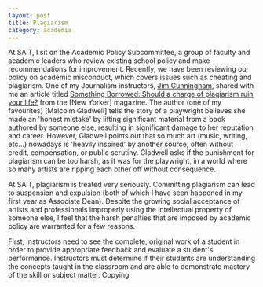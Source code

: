 ```yaml
---
layout: post
title: Plagiarism
category: academia
---
```


At SAIT, I sit on the Academic Policy Subcommittee, a group of faculty and academic leaders who review existing school policy and make recommendations for improvement. Recently, we have been reviewing our policy on academic misconduct, which covers issues such as cheating and plagiarism. One of my Journalism instructors, [Jim Cunningham](https://www.linkedin.com/in/james-cunningham-a89a172/), shared with me an article titled [Something Borrowed: Should a charge of plagiarism ruin your life?](https://www.newyorker.com/magazine/2004/11/22/something-borrowed) from the [New Yorker] magazine. The author (one of my favourites) [Malcolm Gladwell] tells the story of a playwright believes she made an 'honest mistake' by lifting significant material from a book authored by someone else, resulting in significant damage to her reputation and career. However, Gladwell points out that so much art (music, writing, etc...) nowadays is 'heavily inspired' by another source, often without credit, compensation, or public scrutiny. Gladwell asks if the punishment for plagiarism can be too harsh, as it was for the playwright, in a world where so many artists are ripping each other off without consequence.

At SAIT, plagiarism is treated very seriously. Committing plagiarism can lead to suspension and expulsion (both of which I have seen happened in my first year as Associate Dean). Despite the growing social acceptance of artists and professionals improperly using the intellectual property of someone else, I feel that the harsh penalties that are imposed by academic policy are warranted for a few reasons.

First, instructors need to see the complete, original work of a student in order to provide appropriate feedback and evaluate a student's performance. Instructors must determine if their students are understanding the concepts taught in the classroom and are able to demonstrate mastery of the skill or subject matter. Copying
